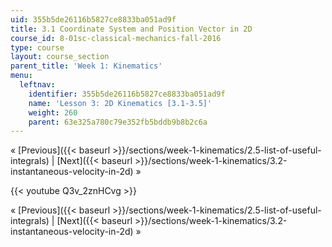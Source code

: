 ```yaml
---
uid: 355b5de26116b5827ce8833ba051ad9f
title: 3.1 Coordinate System and Position Vector in 2D
course_id: 8-01sc-classical-mechanics-fall-2016
type: course
layout: course_section
parent_title: 'Week 1: Kinematics'
menu:
  leftnav:
    identifier: 355b5de26116b5827ce8833ba051ad9f
    name: 'Lesson 3: 2D Kinematics [3.1-3.5]'
    weight: 260
    parent: 63e325a780c79e352fb5bddb9b8b2c6a
---
```


« [Previous]({{< baseurl >}}/sections/week-1-kinematics/2.5-list-of-useful-integrals) | [Next]({{< baseurl >}}/sections/week-1-kinematics/3.2-instantaneous-velocity-in-2d) »

{{< youtube Q3v_2znHCvg >}}

« [Previous]({{< baseurl >}}/sections/week-1-kinematics/2.5-list-of-useful-integrals) | [Next]({{< baseurl >}}/sections/week-1-kinematics/3.2-instantaneous-velocity-in-2d) »